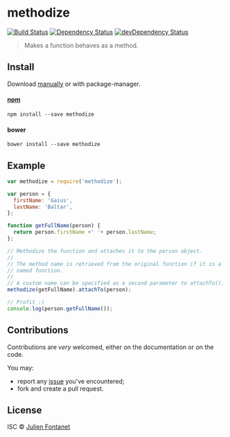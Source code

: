 # methodize

[![Build Status](https://img.shields.io/travis/julien-f/js-methodize/master.svg)](http://travis-ci.org/julien-f/js-methodize)
[![Dependency Status](https://david-dm.org/julien-f/js-methodize/status.svg?theme=shields.io)](https://david-dm.org/julien-f/js-methodize)
[![devDependency Status](https://david-dm.org/julien-f/js-methodize/dev-status.svg?theme=shields.io)](https://david-dm.org/julien-f/js-methodize#info=devDependencies)

> Makes a function behaves as a method.


## Install

Download [manually](https://github.com/julien-f/js-methodize/releases) or with package-manager.

#### [npm](https://npmjs.org/package/methodize)

```
npm install --save methodize
```

#### bower

```
bower install --save methodize
```

## Example

```javascript
var methodize = require('methodize');

var person = {
  firstName: 'Gaius',
  lastName: 'Baltar',
};

function getFullName(person) {
  return person.firstName +' '+ person.lastName;
};

// Methodize the function and attaches it to the person object.
//
// The method name is retrieved from the original function if it is a
// named function.
//
// A custom name can be specified as a second parameter to attachTo().
methodize(getFullName).attachTo(person);

// Profit :)
console.log(person.getFullName());
```

## Contributions

Contributions are *very* welcomed, either on the documentation or on
the code.

You may:

- report any [issue](https://github.com/julien-f/js-methodize/issues)
  you've encountered;
- fork and create a pull request.

## License

ISC © [Julien Fontanet](http://julien.isonoe.net)

